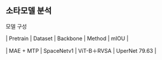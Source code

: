 ## 소타모델 분석

모델 구성

| Pretrain | Dataset |	Backbone |	Method |	mIOU |

| MAE + MTP |	SpaceNetv1 |	ViT-B＋RVSA |	UperNet	79.63 |
